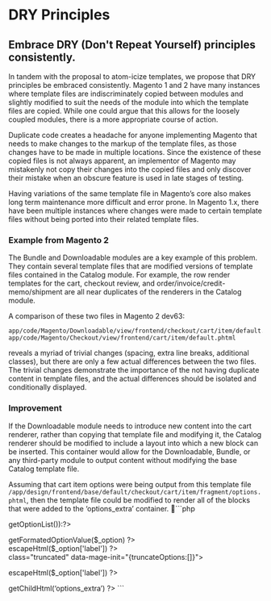# DRY Principles

## Embrace DRY (Don't Repeat Yourself) principles consistently.

In tandem with the proposal to atom-icize templates, we propose that DRY principles be embraced consistently. Magento 1 and 2 have many instances where template files are indiscriminately copied between modules and slightly modified to suit the needs of the module into which the template files are copied. While one could argue that this allows for the loosely coupled modules, there is a more appropriate course of action.

Duplicate code creates a headache for anyone implementing Magento that needs to make changes to the markup of the template files, as those changes have to be made in multiple locations. Since the existence of these copied files is not always apparent, an implementor of Magento may mistakenly not copy their changes into the copied files and only discover their mistake when an obscure feature is used in late stages of testing.

Having variations of the same template file in Magento’s core also makes long term maintenance more difficult and error prone. In Magento 1.x, there have been multiple instances where changes were made to certain template files without being ported into their related template files.

### Example from Magento 2

The Bundle and Downloadable modules are a key example of this problem. They contain several template files that are modified versions of template files contained in the Catalog module. For example, the row render templates for the cart, checkout review, and order/invoice/credit-memo/shipment are all near duplicates of the renderers in the Catalog module. 

A comparison of these two files in Magento 2 dev63:

```
app/code/Magento/Downloadable/view/frontend/checkout/cart/item/default.phtml
app/code/Magento/Checkout/view/frontend/cart/item/default.phtml
```

reveals a myriad of trivial changes (spacing, extra line breaks, additional classes), but there are only a few actual differences between the two files. The trivial changes demonstrate the importance of the not having duplicate content in template files, and the actual differences should be isolated and conditionally displayed. 

### Improvement

If the Downloadable module needs to introduce new content into the cart renderer, rather than copying that template file and modifying it, the Catalog renderer should be modified to include a layout <container> into which a new block can be inserted. This container would allow for the Downloadable, Bundle, or any third-party module to output content without modifying the base Catalog template file.

Assuming that cart item options were being output from this template file
```/app/design/frontend/base/default/checkout/cart/item/fragment/options.phtml```, then the template file could be modified to render all of the blocks that were added to the ‘options_extra’ container.
```php
<?php if ($_options = $this->getOptionList()):?>
<dl class="cart item options">
    <?php foreach ($_options as $_option) : ?>
    <?php $_formatedOptionValue = $this->getFormatedOptionValue($_option) ?>
    <dt><?php echo $this->escapeHtml($_option['label']) ?></dt>
    <dd<?php if (isset($_formatedOptionValue['full_view'])): ?> class="truncated" data-mage-init="{truncateOptions:[]}"<?php endif; ?>><?php echo $_formatedOptionValue['value'] ?>
        <?php if (isset($_formatedOptionValue['full_view'])): ?>
        <div class="truncated full value">
            <dl class="item options">
                <dt><?php echo $this->escapeHtml($_option['label']) ?></dt>
                <dd><?php echo $_formatedOptionValue['full_view'] ?></dd>
            </dl>
        </div>
        <?php endif; ?>
    </dd>
    <?php endforeach; ?>
</dl>
<?php endif;?>
<?php echo $this->getChildHtml(‘options_extra’) ?>
```